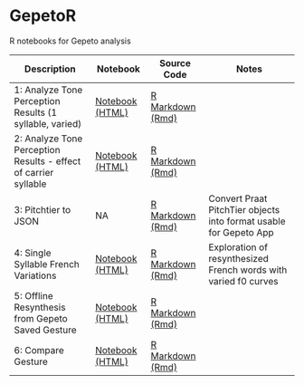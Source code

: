 # GepetoR
R notebooks for Gepeto analysis

| Description | Notebook | Source Code | Notes |
| ------------- | ------------- | ------------- | ------------- |
| 1: Analyze Tone Perception Results (1 syllable, varied) | [Notebook (HTML)](https://xiaosquared.github.io/GepetoR/notebooks/1_analyzeTonePerceptionResults.nb.html) | [R Markdown (Rmd)](notebooks/1_analyzeTonePerceptionResults.Rmd)| |
| 2: Analyze Tone Perception Results - effect of carrier syllable | [Notebook (HTML)](https://xiaosquared.github.io/GepetoR/notebooks/2_analyzeTonePerception_CarrierSyllable.nb.html) | [R Markdown (Rmd)](notebooks/2_analyzeTonePerception_CarrierSyllable.Rmd)  | |
| 3: Pitchtier to JSON | NA | [R Markdown (Rmd)](notebooks/3_pitchtierToJSON.Rmd)  | Convert Praat PitchTier objects into format usable for Gepeto App|
| 4: Single Syllable French Variations | [Notebook (HTML)](https://xiaosquared.github.io/GepetoR/notebooks/4_singleSyllableFrenchVariations.nb.html) | [R Markdown (Rmd)](notebooks/4_singleSyllableFrenchVariations.Rmd)  | Exploration of resynthesized French words with varied f0 curves |
| 5: Offline Resynthesis from Gepeto Saved Gesture | [Notebook (HTML)](https://xiaosquared.github.io/GepetoR/notebooks/5_gestToReprosody.nb.html) | [R Markdown (Rmd)](notebooks/5_gestToReprosody.Rmd)| |
| 6: Compare Gesture | [Notebook (HTML)](https://xiaosquared.github.io/GepetoR/notebooks/6_compareGesture.nb.html) | [R Markdown (Rmd)](notebooks/6_compareGesture.Rmd)| |